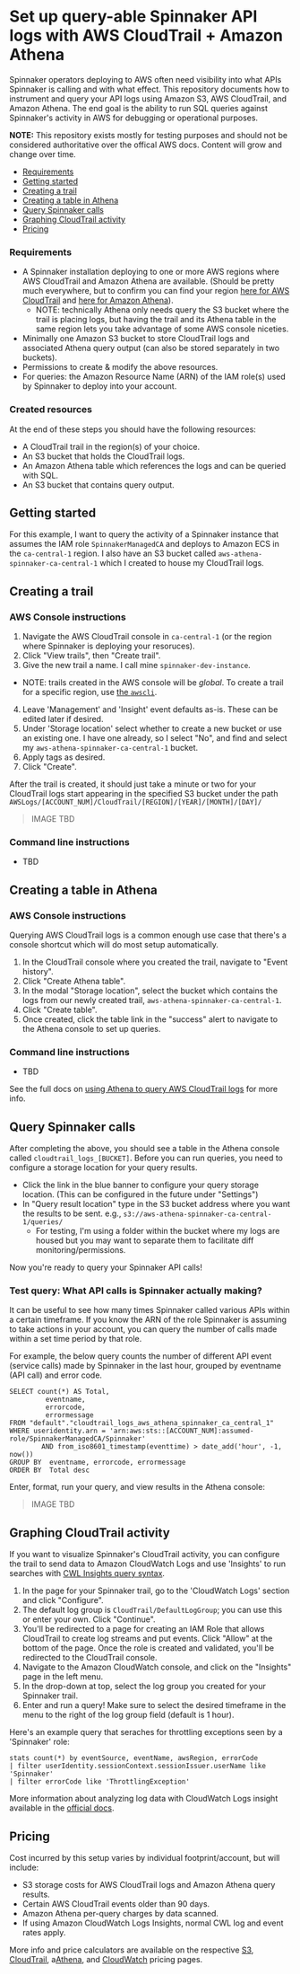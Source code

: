 # Set up query-able Spinnaker API logs with AWS CloudTrail + Amazon Athena

Spinnaker operators deploying to AWS often need visibility into what APIs Spinnaker is calling and with what effect. This repository documents how to instrument and query your API logs using Amazon S3, AWS CloudTrail, and Amazon Athena. The end goal is the ability to run SQL queries against Spinnaker's activity in AWS for debugging or operational purposes.

**NOTE:** This repository exists mostly for testing purposes and should not be considered authoritative over the offical AWS docs. Content will grow and change over time.

<!-- toc -->

- [Requirements](#Requirements)
- [Getting started](#getting-started)
- [Creating a trail](#creating-a-trail)
- [Creating a table in Athena](#creating-a-table-in-athena)
- [Query Spinnaker calls](#query-spinnaker-calls)
- [Graphing CloudTrail activity](#graphing-cloudtrail-activity)
- [Pricing](#pricing)

<!-- tocstop -->

### Requirements
* A Spinnaker installation deploying to one or more AWS regions where AWS CloudTrail and Amazon Athena are available. (Should be pretty much everywhere, but to confirm you can find your region [here for AWS CloudTrail](https://docs.aws.amazon.com/awscloudtrail/latest/userguide/cloudtrail-supported-regions.html) and [here for Amazon Athena](https://docs.aws.amazon.com/es_en/general/latest/gr/athena.html)).
  * NOTE: technically Athena only needs query the S3 bucket where the trail is placing logs, but having the trail and its Athena table in the same region lets you take advantage of some AWS console niceties.
* Minimally one Amazon S3 bucket to store CloudTrail logs and associated Athena query output (can also be stored separately in two buckets).
* Permissions to create & modify the above resources. 
* For queries: the Amazon Resource Name (ARN) of the IAM role(s) used by Spinnaker to deploy into your account.

### Created resources
At the end of these steps you should have the following resources:
* A CloudTrail trail in the region(s) of your choice. 
* An S3 bucket that holds the CloudTrail logs.
* An Amazon Athena table which references the logs and can be queried with SQL.
* An S3 bucket that contains query output. 


## Getting started

For this example, I want to query the activity of a Spinnaker instance that assumes the IAM role `SpinnakerManagedCA` and deploys to Amazon ECS in the `ca-central-1` region. I also have an S3 bucket called `aws-athena-spinnaker-ca-central-1` which I created to house my CloudTrail logs.

## Creating a trail

### AWS Console instructions
1. Navigate the AWS CloudTrail console in `ca-central-1` (or the region where Spinnaker is deploying your resoruces).
2. Click "View trails", then "Create trail".
3. Give the new trail a name. I call mine `spinnaker-dev-instance`.
  * NOTE: trails created in the AWS console will be _global_. To create a trail for a specific region, use [the `awscli`](https://docs.aws.amazon.com/awscloudtrail/latest/userguide/cloudtrail-create-and-update-a-trail-by-using-the-aws-cli.html#cloudtrail-create-and-update-a-trail-by-using-the-aws-cli-options).
4. Leave 'Management' and 'Insight' event defaults as-is. These can be edited later if desired.
5. Under 'Storage location' select whether to create a new bucket or use an existing one. I have one already, so I select "No", and find and select my `aws-athena-spinnaker-ca-central-1` bucket.
6. Apply tags as desired.
7. Click "Create".

After the trail is created, it should just take a minute or two for your CloudTrail logs start appearing in the specified S3 bucket under the path `AWSLogs/[ACCOUNT_NUM]/CloudTrail/[REGION]/[YEAR]/[MONTH]/[DAY]/`

> IMAGE TBD

### Command line instructions
* TBD

## Creating a table in Athena

### AWS Console instructions
Querying AWS CloudTrail logs is a common enough use case that there's a console shortcut which will do most setup automatically.

1. In the CloudTrail console where you created the trail, navigate to "Event history".
2. Click "Create Athena table".
3. In the modal "Storage location", select the bucket which contains the logs from our newly created trail, `aws-athena-spinnaker-ca-central-1`. 
4. Click "Create table".
5. Once created, click the table link in the "success" alert to navigate to the Athena console to set up queries.

### Command line instructions
* TBD


See the full docs on [using Athena to query AWS CloudTrail logs](https://docs.aws.amazon.com/athena/latest/ug/cloudtrail-logs.html) for more info.


## Query Spinnaker calls

After completing the above, you should see a table in the Athena console called `cloudtrail_logs_[BUCKET]`. Before you can run queries, you need to configure a storage location for your query results.

* Click the link in the blue banner to configure your query storage location. (This can be configured in the future under "Settings")
* In "Query result location" type in the S3 bucket address where you want the results to be sent. e.g., `s3://aws-athena-spinnaker-ca-central-1/queries/`
  * For testing, I'm using a folder within the bucket where my logs are housed but you may want to separate them to facilitate diff monitoring/permissions.

Now you're ready to query your Spinnaker API calls!

### Test query: What API calls is Spinnaker actually making?

It can be useful to see how many times Spinnaker called various APIs within a certain timeframe. If you know the ARN of the role Spinnaker is assuming to take actions in your account, you can query the number of calls made within a set time period by that role.

For example, the below query counts the number of different API event (service calls) made by Spinnaker in the last hour, grouped by eventname (API call) and error code.

```
SELECT count(*) AS Total,
         eventname,
         errorcode,
         errormessage
FROM "default"."cloudtrail_logs_aws_athena_spinnaker_ca_central_1"
WHERE useridentity.arn = 'arn:aws:sts::[ACCOUNT_NUM]:assumed-role/SpinnakerManagedCA/Spinnaker'
        AND from_iso8601_timestamp(eventtime) > date_add('hour', -1, now())
GROUP BY  eventname, errorcode, errormessage
ORDER BY  Total desc
```

Enter, format, run your query, and view results in the Athena console:

> IMAGE TBD


## Graphing CloudTrail activity

If you want to visualize Spinnaker's CloudTrail activity, you can configure the trail to send data to Amazon CloudWatch Logs and use 'Insights' to run searches with [CWL Insights query syntax](https://docs.aws.amazon.com/AmazonCloudWatch/latest/logs/CWL_QuerySyntax.html).

1. In the page for your Spinnaker trail, go to the 'CloudWatch Logs' section and click "Configure".
2. The default log group is `CloudTrail/DefaultLogGroup`; you can use this or enter your own. Click "Continue".
3. You'll be redirected to a page for creating an IAM Role that allows CloudTrail to create log streams and put events. Click "Allow" at the bottom of the page. Once the role is created and validated, you'll be redirected to the CloudTrail console.
4. Navigate to the Amazon CloudWatch console, and click on the "Insights" page in the left menu.
5. In the drop-down at top, select the log group you created for your Spinnaker trail.
6. Enter and run a query! Make sure to select the desired timeframe in the menu to the right of the log group field (default is 1 hour).

Here's an example query that seraches for throttling exceptions seen by a 'Spinnaker' role:
```
stats count(*) by eventSource, eventName, awsRegion, errorCode
| filter userIdentity.sessionContext.sessionIssuer.userName like 'Spinnaker'
| filter errorCode like 'ThrottlingException'
```

More information about analyzing log data with CloudWatch Logs insight available in the [official docs](https://docs.aws.amazon.com/AmazonCloudWatch/latest/logs/AnalyzingLogData.html).


## Pricing

Cost incurred by this setup varies by individual footprint/account, but will include:

* S3 storage costs for AWS CloudTrail logs and Amazon Athena query results.
* Certain AWS CloudTrail events older than 90 days.
* Amazon Athena per-query charges by data scanned. 
* If using Amazon CloudWatch Logs Insights, normal CWL log and event rates apply.

More info and price calculators are available on the respective [S3](https://aws.amazon.com/s3/pricing/), [CloudTrail](https://aws.amazon.com/cloudtrail/pricing/), a[Athena](https://aws.amazon.com/athena/pricing/), and [CloudWatch](https://aws.amazon.com/cloudwatch/pricing/) pricing pages.